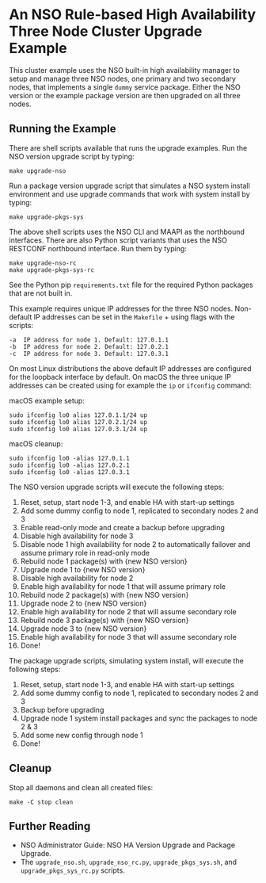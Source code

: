 An NSO Rule-based High Availability Three Node Cluster Upgrade Example
======================================================================

This cluster example uses the NSO built-in high availability manager to setup
and manage three NSO nodes, one primary and two secondary nodes, that
implements a single `dummy` service package. Either the NSO version or the
example package version are then upgraded on all three nodes.

Running the Example
-------------------

There are shell scripts available that runs the upgrade examples. Run the NSO
version upgrade script by typing:

    make upgrade-nso

Run a package version upgrade script that simulates a NSO system install
environment and use upgrade commands that work with system install by typing:

    make upgrade-pkgs-sys

The above shell scripts uses the NSO CLI and MAAPI as the northbound interfaces.
There are also Python script variants that uses the NSO RESTCONF northbound
interface. Run them by typing:

    make upgrade-nso-rc
    make upgrade-pkgs-sys-rc

See the Python pip `requirements.txt` file for the required Python packages
that are not built in.

This example requires unique IP addresses for the three NSO nodes. Non-default
IP addresses can be set in the `Makefile` + using flags with the scripts:

    -a  IP address for node 1. Default: 127.0.1.1
    -b  IP address for node 2. Default: 127.0.2.1
    -c  IP address for node 3. Default: 127.0.3.1

On most Linux distributions the above default IP addresses are configured for
the loopback interface by default. On macOS the three unique IP addresses can
be created using for example the `ip` or `ifconfig` command:

macOS example setup:

    sudo ifconfig lo0 alias 127.0.1.1/24 up
    sudo ifconfig lo0 alias 127.0.2.1/24 up
    sudo ifconfig lo0 alias 127.0.3.1/24 up

macOS cleanup:

    sudo ifconfig lo0 -alias 127.0.1.1
    sudo ifconfig lo0 -alias 127.0.2.1
    sudo ifconfig lo0 -alias 127.0.3.1

The NSO version upgrade scripts will execute the following steps:
1.  Reset, setup, start node 1-3, and enable HA with start-up settings
2.  Add some dummy config to node 1, replicated to secondary nodes 2 and 3
3.  Enable read-only mode and create a backup before upgrading
4.  Disable high availability for node 3
5.  Disable node 1 high availability for node 2 to automatically failover and
    assume primary role in read-only mode
6.  Rebuild node 1 package(s) with {new NSO version}
7.  Upgrade node 1 to {new NSO version}
8.  Disable high availability for node 2
9.  Enable high availability for node 1 that will assume primary role
10. Rebuild node 2 package(s) with {new NSO version}
11. Upgrade node 2 to {new NSO version}
12. Enable high availability for node 2 that will assume secondary role
13. Rebuild node 3 package(s) with {new NSO version}
14. Upgrade node 3 to {new NSO version}
15. Enable high availability for node 3 that will assume secondary role
16. Done!

The package upgrade scripts, simulating system install, will execute the
following steps:
1.  Reset, setup, start node 1-3, and enable HA with start-up settings
2.  Add some dummy config to node 1, replicated to secondary nodes 2 and 3
3.  Backup before upgrading
4.  Upgrade node 1 system install packages and sync the packages to node 2 & 3
5.  Add some new config through node 1
6.  Done!

Cleanup
-------

Stop all daemons and clean all created files:

    make -C stop clean

Further Reading
---------------

+ NSO Administrator Guide: NSO HA Version Upgrade and Package Upgrade.
+ The `upgrade_nso.sh`, `upgrade_nso_rc.py`, `upgrade_pkgs_sys.sh`, and 
  `upgrade_pkgs_sys_rc.py` scripts.
